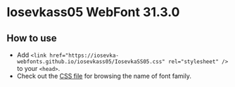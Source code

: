 # Iosevkass05 WebFont 31.3.0

## How to use

- Add `<link href="https://iosevka-webfonts.github.io/iosevkass05/IosevkaSS05.css" rel="stylesheet" />` to your `<head>`.
- Check out the [CSS file](./IosevkaSS05.css) for browsing the name of font family.

